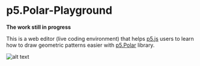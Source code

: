 # p5.Polar-Playground

**The work still in progress**

This is a web editor (live coding environment) that helps [p5.js](https://p5js.org/) users to learn how to draw geometric patterns easier with [p5.Polar](https://github.com/liz-peng/p5.Polar) library.

![alt text](https://i.imgur.com/hF9WS0R.png "p5.Polar web editor") 
